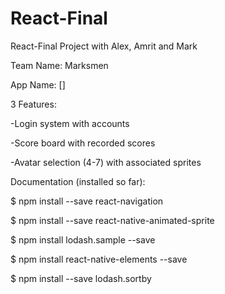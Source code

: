 # React-Final
React-Final Project with Alex, Amrit and Mark 

Team Name: Marksmen   

App Name: []  


3 Features:  

-Login system with accounts 

-Score board with recorded scores 

-Avatar selection (4-7) with associated sprites


Documentation (installed so far):

$ npm install --save react-navigation

$ npm install --save react-native-animated-sprite

$ npm install lodash.sample --save

$ npm install react-native-elements --save

$ npm install --save lodash.sortby
